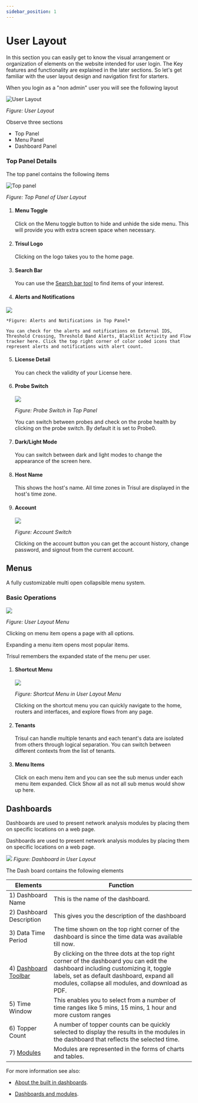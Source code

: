 ```yaml
---
sidebar_position: 1
---
```


# User Layout

In this section you can easily get to know the visual arrangement or organization of elements on the website intended for user login. The Key features and functionality are explained in the later sections. So let's get familiar with the user layout design and navigation first for starters.

When you login as a "non admin" user you will see the following layout 

![User Layout](images/userlayout.png)  

*Figure: User Layout*

Observe three sections 

- Top Panel
- Menu Panel
- Dashboard Panel 

### Top Panel Details

The top panel contains the following items

![Top panel](images/topbar.png)  

*Figure: Top Panel of User Layout*

1) #### Menu Toggle
   
   Click on the Menu toggle button to hide and unhide the side menu. This will provide you with extra screen space when necessary.

2) #### Trisul Logo
   
   Clicking on the logo takes you to the home page.

3) #### Search Bar
   
   You can use the [Search bar tool](/docs/ug/ui/elements#using-search-tool) to find items of your interest.

4) #### Alerts and Notifications

![](images/alertsnnotifications.png)

    *Figure: Alerts and Notifications in Top Panel*
    
    You can check for the alerts and notifications on External IDS, Threshold Crossing, Threshold Band Alerts, Blacklist Activity and Flow tracker here. Click the top right corner of color coded icons that represent alerts and notifications with alert count.

5) #### License Detail
   
   You can check the validity of your License here.

6) #### Probe Switch
   
   ![](images/probeswitch.png)
   
   *Figure: Probe Switch in Top Panel*
   
   You can switch between probes and check on the probe health by clicking on the probe switch. By default it is set to Probe0.

7) #### Dark/Light Mode
   
      You can switch between dark and light modes to change the appearance of the screen here.

8) #### Host Name
   
   This shows the host's name. All time zones in Trisul are displayed in the host's time zone.

9) #### Account
   
    ![](images/account.png)
   
   *Figure: Account Switch*
   
    Clicking on the account button you can get the account history, change password, and signout from the current account. 

## Menus

   A fully customizable multi open collapsible menu system.

### Basic Operations

![](images/menus.png)

*Figure: User Layout Menu*

Clicking on menu item opens a page with all options.

Expanding a menu item opens most popular items.

Trisul remembers the expanded state of the menu per user.

1) #### Shortcut Menu
   
   ![](images/shortcutbutton.png)
   
   *Figure: Shortcut Menu in User Layout Menu*
   
   Clicking on the shortcut menu you can quickly navigate to the home, routers and interfaces, and explore flows from any page.

2) #### Tenants
   
   Trisul can handle multiple tenants and each tenant's data are isolated from others through logical separation. You can switch between different contexts from the list of tenants.

3) #### Menu Items
   
   Click on each menu item and you can see the sub menus under each menu item expanded. Click Show all as not all sub menus would show up here.

## Dashboards

Dashboards are used to present network analysis modules by placing them
on specific locations on a web page. 

Dashboards are used to present network analysis modules by placing them
on specific locations on a web page.

![](images/userlayout1.png)
*Figure: Dashboard in User Layout*

The Dash board contains the following elements

| Elements                                                             | Function                                 |
| -------------------------------------------------------------------- | ---------------------------------------- |
| 1) Dashboard Name                                                    | This is the name of the dashboard.       |
| 2)  Dashboard Description                                            | This gives you the description of the dashboard                                                                                                             |
| 3) Data Time Period                                                  | The time shown on the top right corner of the dashboard is since the time data was available till now.                                                      |
| 4) [Dashboard Toolbar](/docs/ug/ui/dashmod_intro#dashboard-toolbars) | By clicking on the three dots at the top right corner of the dashboard you can edit the dashboard including customizing it, toggle labels, set as default dashboard, expand all modules, collapse all modules, and download as PDF.                                         |
| 5) Time Window | This enables you to select from a number of time ranges like 5 mins, 15 mins, 1 hour and more custom ranges |
| 6) Topper Count | A number of topper counts can be quickly selected to display the results in the modules in the dashboard that reflects the selected time.
| 7) [Modules](/docs/ug/ui/modules)                                                           | Modules are represented in the forms of charts and tables.                                                                                                |

For more information see also:  

- [About the built in dashboards](dashboards).   

- [Dashboards and modules](dashmod_intro).
